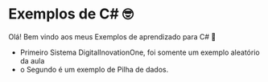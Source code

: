 # Exemplos de C# :nerd_face:

Olá! Bem vindo aos meus Exemplos de aprendizado para C# :wave:

- Primeiro Sistema DigitalInovationOne, foi somente um exemplo aleatório da aula
- o Segundo é um exemplo de Pilha de dados.